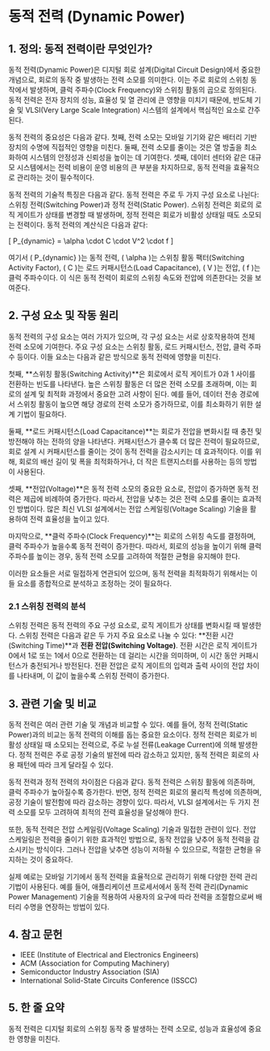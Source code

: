 # 동적 전력 (Dynamic Power)

## 1. 정의: 동적 전력이란 무엇인가?
동적 전력(Dynamic Power)은 디지털 회로 설계(Digital Circuit Design)에서 중요한 개념으로, 회로의 동작 중 발생하는 전력 소모를 의미한다. 이는 주로 회로의 스위칭 동작에서 발생하며, 클럭 주파수(Clock Frequency)와 스위칭 활동의 곱으로 정의된다. 동적 전력은 전자 장치의 성능, 효율성 및 열 관리에 큰 영향을 미치기 때문에, 반도체 기술 및 VLSI(Very Large Scale Integration) 시스템의 설계에서 핵심적인 요소로 간주된다.

동적 전력의 중요성은 다음과 같다. 첫째, 전력 소모는 모바일 기기와 같은 배터리 기반 장치의 수명에 직접적인 영향을 미친다. 둘째, 전력 소모를 줄이는 것은 열 방출을 최소화하여 시스템의 안정성과 신뢰성을 높이는 데 기여한다. 셋째, 데이터 센터와 같은 대규모 시스템에서는 전력 비용이 운영 비용의 큰 부분을 차지하므로, 동적 전력을 효율적으로 관리하는 것이 필수적이다.

동적 전력의 기술적 특징은 다음과 같다. 동적 전력은 주로 두 가지 구성 요소로 나뉜다: 스위칭 전력(Switching Power)과 정적 전력(Static Power). 스위칭 전력은 회로의 로직 게이트가 상태를 변경할 때 발생하며, 정적 전력은 회로가 비활성 상태일 때도 소모되는 전력이다. 동적 전력의 계산식은 다음과 같다:

\[ P_{dynamic} = \alpha \cdot C \cdot V^2 \cdot f \]

여기서 \( P_{dynamic} \)는 동적 전력, \( \alpha \)는 스위칭 활동 팩터(Switching Activity Factor), \( C \)는 로드 커패시턴스(Load Capacitance), \( V \)는 전압, \( f \)는 클럭 주파수이다. 이 식은 동적 전력이 회로의 스위칭 속도와 전압에 의존한다는 것을 보여준다.

## 2. 구성 요소 및 작동 원리
동적 전력의 구성 요소는 여러 가지가 있으며, 각 구성 요소는 서로 상호작용하여 전체 전력 소모에 기여한다. 주요 구성 요소는 스위칭 활동, 로드 커패시턴스, 전압, 클럭 주파수 등이다. 이들 요소는 다음과 같은 방식으로 동적 전력에 영향을 미친다.

첫째, **스위칭 활동(Switching Activity)**은 회로에서 로직 게이트가 0과 1 사이를 전환하는 빈도를 나타낸다. 높은 스위칭 활동은 더 많은 전력 소모를 초래하며, 이는 회로의 설계 및 최적화 과정에서 중요한 고려 사항이 된다. 예를 들어, 데이터 전송 경로에서 스위칭 활동이 높으면 해당 경로의 전력 소모가 증가하므로, 이를 최소화하기 위한 설계 기법이 필요하다.

둘째, **로드 커패시턴스(Load Capacitance)**는 회로가 전압을 변화시킬 때 충전 및 방전해야 하는 전하의 양을 나타낸다. 커패시턴스가 클수록 더 많은 전력이 필요하므로, 회로 설계 시 커패시턴스를 줄이는 것이 동적 전력을 감소시키는 데 효과적이다. 이를 위해, 회로의 배선 길이 및 폭을 최적화하거나, 더 작은 트랜지스터를 사용하는 등의 방법이 사용된다.

셋째, **전압(Voltage)**은 동적 전력 소모의 중요한 요소로, 전압이 증가하면 동적 전력은 제곱에 비례하여 증가한다. 따라서, 전압을 낮추는 것은 전력 소모를 줄이는 효과적인 방법이다. 많은 최신 VLSI 설계에서는 전압 스케일링(Voltage Scaling) 기술을 활용하여 전력 효율성을 높이고 있다.

마지막으로, **클럭 주파수(Clock Frequency)**는 회로의 스위칭 속도를 결정하며, 클럭 주파수가 높을수록 동적 전력이 증가한다. 따라서, 회로의 성능을 높이기 위해 클럭 주파수를 높이는 경우, 동적 전력 소모를 고려하여 적절한 균형을 유지해야 한다. 

이러한 요소들은 서로 밀접하게 연관되어 있으며, 동적 전력을 최적화하기 위해서는 이들 요소를 종합적으로 분석하고 조정하는 것이 필요하다.

### 2.1 스위칭 전력의 분석
스위칭 전력은 동적 전력의 주요 구성 요소로, 로직 게이트가 상태를 변화시킬 때 발생한다. 스위칭 전력은 다음과 같은 두 가지 주요 요소로 나눌 수 있다: **전환 시간(Switching Time)**과 **전환 전압(Switching Voltage)**. 전환 시간은 로직 게이트가 0에서 1로 또는 1에서 0으로 전환하는 데 걸리는 시간을 의미하며, 이 시간 동안 커패시턴스가 충전되거나 방전된다. 전환 전압은 로직 게이트의 입력과 출력 사이의 전압 차이를 나타내며, 이 값이 높을수록 스위칭 전력이 증가한다.

## 3. 관련 기술 및 비교
동적 전력은 여러 관련 기술 및 개념과 비교할 수 있다. 예를 들어, 정적 전력(Static Power)과의 비교는 동적 전력의 이해를 돕는 중요한 요소이다. 정적 전력은 회로가 비활성 상태일 때 소모되는 전력으로, 주로 누설 전류(Leakage Current)에 의해 발생한다. 정적 전력은 주로 공정 기술의 발전에 따라 감소하고 있지만, 동적 전력은 회로의 사용 패턴에 따라 크게 달라질 수 있다.

동적 전력과 정적 전력의 차이점은 다음과 같다. 동적 전력은 스위칭 활동에 의존하며, 클럭 주파수가 높아질수록 증가한다. 반면, 정적 전력은 회로의 물리적 특성에 의존하며, 공정 기술이 발전함에 따라 감소하는 경향이 있다. 따라서, VLSI 설계에서는 두 가지 전력 소모를 모두 고려하여 최적의 전력 효율성을 달성해야 한다.

또한, 동적 전력은 전압 스케일링(Voltage Scaling) 기술과 밀접한 관련이 있다. 전압 스케일링은 전력을 줄이기 위한 효과적인 방법으로, 동작 전압을 낮추어 동적 전력을 감소시키는 방식이다. 그러나 전압을 낮추면 성능이 저하될 수 있으므로, 적절한 균형을 유지하는 것이 중요하다. 

실제 예로는 모바일 기기에서 동적 전력을 효율적으로 관리하기 위해 다양한 전력 관리 기법이 사용된다. 예를 들어, 애플리케이션 프로세서에서 동적 전력 관리(Dynamic Power Management) 기술을 적용하여 사용자의 요구에 따라 전력을 조절함으로써 배터리 수명을 연장하는 방법이 있다.

## 4. 참고 문헌
- IEEE (Institute of Electrical and Electronics Engineers)
- ACM (Association for Computing Machinery)
- Semiconductor Industry Association (SIA)
- International Solid-State Circuits Conference (ISSCC)

## 5. 한 줄 요약
동적 전력은 디지털 회로의 스위칭 동작 중 발생하는 전력 소모로, 성능과 효율성에 중요한 영향을 미친다.